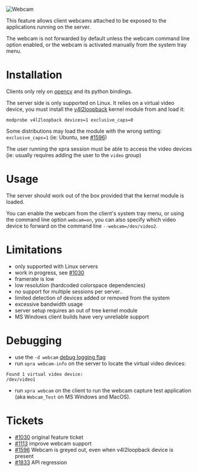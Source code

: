 ![Webcam](https://xpra.org/icons/webcam.png)

This feature allows client webcams attached to be exposed to the applications running on the server.

The webcam is not forwarded by default unless the webcam command line option enabled, or the webcam is activated manually from the system tray menu.


# Installation
Clients only rely on [opencv](http://opencv.org/) and its python bindings.

The server side is only supported on Linux. It relies on a virtual video device, you must install the [v4l2loopback](https://github.com/umlaeute/v4l2loopback) kernel module from and load it:
```shell
modprobe v4l2loopback devices=1 exclusive_caps=0
```
Some distributions may load the module with the wrong setting: `exclusive_caps=1` (ie: Ubuntu, see [#1596](https://github.com/Xpra-org/xpra/issues/1596))

The user running the xpra session must be able to access the video devices (ie: usually requires adding the user to the `video` group)


# Usage
The server should work out of the box provided that the kernel module is loaded.

You can enable the webcam from the client's system tray menu, or using the command line option `webcam=on`, you can also specify which video device to forward on the command line `--webcam=/dev/video2`.


# Limitations
* only supported with Linux servers
* work in progress, see [#1030](https://github.com/Xpra-org/xpra/issues/1030)
* framerate is low
* low resolution (hardcoded colorspace dependencies)
* no support for multiple sessions per server..
* limited detection of devices added or removed from the system
* excessive bandwidth usage
* server setup requires an out of tree kernel module
* MS Windows client builds have very unreliable support


# Debugging
* use the `-d webcam` [debug logging flag](../Usage/Logging.md)
* run `xpra webcam-info` on the server to locate the virtual video devices:
```shell
Found 1 virtual video device:
/dev/video1
```
* run `xpra webcam` on the client to run the webcam capture test application (aka `Webcam_Test` on MS Windows and MacOS).


# Tickets
* [#1030](https://github.com/Xpra-org/xpra/issues/1030) original feature ticket
* [#1113](https://github.com/Xpra-org/xpra/issues/1113) improve webcam support
* [#1596](https://github.com/Xpra-org/xpra/issues/1596) Webcam is greyed out, even when v4l2loopback device is present
* [#1833](https://github.com/Xpra-org/xpra/issues/1833) API regression
